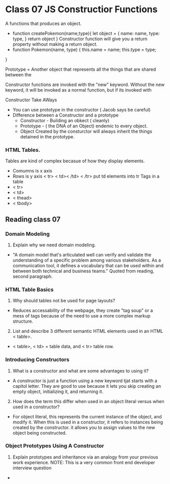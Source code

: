 # Class 07 JS Constructior Functions

A functions that produces an object. 
  * function createPokemon(name,type){
    let object = {
      name: name,
      type: type,
    }
    return object
}
Constructor function will give you a return property without making a return object. 
  * function Pokemon(name, type) {
      this.name = name;
      this.type = type;

}

Prototype = Another object that represents all the things that are shared between the 

Constructor functions are invoked with the "new" keyword. Without the new keyword, it will be invoked as a normal function, but if its invoked with 

Constructor Take AWays 
  * You can use prototype in the constructor ( Jacob says be careful)
  * Difference between a Constructor and a prototype 
    * Constructor - Building an obkect ( cleanly) 
    * Prototype - ( the DNA of an Object) endemic to every object.
    * Object Created by the consturctor will always inherit the things detained in the prototype.

### HTML Tables.
Tables are kind of complex becasue of how they display elements. 
  * Comumns is x axis
  * Rows is y axis < tr> < td>< /td> < /tr> put td elements into tr
Tags in a table
  * < tr>
  * < td>
  * < thead>
  * < tbody>




## Reading class 07

### Domain Modeling
1. Explain why we need domain modeling.
  * "A domain model that's articulated well can verify and validate the understanding of a specific problem among various stakeholders. As a communication tool, it defines a vocabulary that can be used within and between both technical and business teams." Quoted from reading, second paragraph. 

### HTML Table Basics
1. Why should tables not be used for page layouts?
  * Reduces accessability of the webpage, they create "tag soup" or a mess of tags because of the need to use a more complex markup structure. 
2. List and describe 3 different semantic HTML elements used in an HTML < table>.
  * < table>, < td> = table data, and < tr> table row. 
### Introducing Constructors
1. What is a constructor and what are some advantages to using it?
  *  A constructor is just a function using a new keyword tjat starts with a capitol letter. They are good to use because it lets you skip creating an empty object, initializing it, and returning it. 
2. How does the term this differ when used in an object literal versus when used in a constructor?
  * For object literal, this represents the current instance of the object, and modify it. When this is used in a constructor, it refers to instances being created by the constructor. it allows you to assign values to the new object being constructed. 
### Object Prototypes Using A Constructor
1. Explain prototypes and inheritance via an analogy from your previous work experience.
NOTE: This is a very common front end developer interview question
  * 
